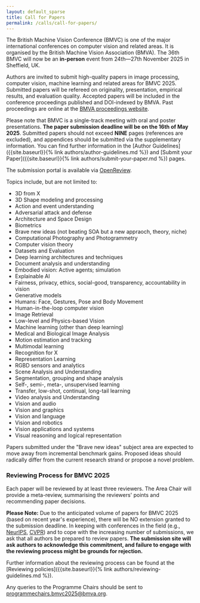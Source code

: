 ```yaml
---
layout: default_sparse
title: Call for Papers
permalink: /calls/call-for-papers/
---
```


<!--
<div class="row justify-content-md-center pb-2 ml-3 mr-3">
    <div class="col-12 col-md-8 col-lg-6">
            <picture>
                <img src="{{ site.baseurl }}/assets/images/layout/bmvc-logo.png" class="img-fluid rounded mx-auto d-block"  alt="BMVC 2021 Logo">
            </picture>
    </div>
</div>
-->

The British Machine Vision Conference (BMVC) is one of the major international conferences on computer vision and related areas. It is organised by the British Machine Vision Association (BMVA). The 36th BMVC will now be an **in-person** event from 24th—27th November 2025 in Sheffield, UK. 

Authors are invited to submit high-quality papers in image processing, computer vision, machine learning and related areas for BMVC 2025. Submitted papers will be refereed on originality, presentation, empirical results, and evaluation quality. Accepted papers will be included in the conference proceedings published and DOI-indexed by BMVA. Past proceedings are online at the [BMVA proceedings website](https://britishmachinevisionassociation.github.io/bmvc).

Please note that BMVC is a single-track meeting with oral and poster presentations. **The paper submission deadline will be on the 16th of May 2025**. Submitted papers should not exceed <b>NINE</b> pages (references are excluded), and appendices should be submitted via the supplementary information. You can find further information in the [Author Guidelines]({{site.baseurl}}{% link authors/author-guidelines.md %}) and [Submit your Paper]({{site.baseurl}}{% link authors/submit-your-paper.md %}) pages.

The submission portal is available via [OpenReview](https://openreview.net/group?id=bmva.org/BMVC/2025/Conference).

<!-- <div class="row no-gutters pt-0 d-xs-block ">
    <div class="mb-1 pl-2 pr-2 mx-auto mx-sm-left col-xs-auto">
        <p style="text-align: center;"><a class="btn btn-primary" role="button" href="https://cmt3.research.microsoft.com/BMVC2023/">Submit your paper on CMT</a></p>
    </div>
    <div class="mb-1 pl-2 pr-2 mx-auto mx-sm-left col-xs-auto">
        <p style="text-align: center;"><a class="btn btn-primary" role="button" href="/authors/submit-your-paper/">Instructions for authors</a></p>
    </div>
</div> -->

Topics include, but are not limited to:

- 3D from X
- 3D Shape modeling and processing
- Action and event understanding
- Adversarial attack and defense
- Architecture and Space Design
- Biometrics
- Brave new ideas (not beating SOA but a new appraoch, theory, niche)
- Computational Photography and Photogrammetry
- Computer vision theory
- Datasets and Evaluation
- Deep learning architectures and techniques
- Document analysis and understanding
- Embodied vision: Active agents; simulation
- Explainable AI
- Fairness, privacy, ethics, social-good, transparency, accountability in vision
- Generative models
- Humans: Face, Gestures, Pose and Body Movement
- Human-in-the-loop computer vision
- Image Retrieval
- Low-level and Physics-based Vision
- Machine learning (other than deep learning)
- Medical and Biological Image Analysis
- Motion estimation and tracking
- Multimodal learning
- Recognition for X
- Representation Learning
- RGBD sensors and analytics
- Scene Analysis and Understanding
- Segmentation, grouping and shape analysis
- Self-, semi-, meta-, unsupervised learning
- Transfer, low-shot, continual, long-tail learning
- Video analysis and Understanding
- Vision and audio
- Vision and graphics
- Vision and language
- Vision and robotics
- Vision applications and systems
- Visual reasoning and logical representation

Papers submitted under the "Brave new ideas" subject area are expected to move away from incremental benchmark gains. Proposed ideas should radically differ from the current research strand or propose a novel problem.


### Reviewing Process for BMVC 2025

Each paper will be reviewed by at least three reviewers. The Area Chair will provide a meta-review, summarising the reviewers' points and recommending paper decisions.

<!-- - The authors will have a period to produce a rebuttal to address the reviewers' points. Authors with papers accepted will need to incorporate reviewers' suggestions before the final camera-ready submission. -->

<!-- - The rebuttal will be handled by only by one Area Chair who will facilitate paper discussion between reviewers and request reviewers to clarify or revise their review. Conflicts will be managed by the ACs and Programme Chairs. -->

**Please Note:** Due to the anticipated volume of papers for BMVC 2025 (based on recent year's experience), there will be NO extension granted to the submission deadline. In keeping with conferences in the field (e.g., [NeurIPS](https://neurips.cc), [CVPR](https://cvpr.thecvf.com)) and to cope with the increasing number of submissions, we ask that all authors be prepared to review papers. **The submission site will ask authors to acknowledge this commitment, and failure to engage with the reviewing process might be grounds for rejection.**

Further information about the reviewing process can be found at the [Reviewing policies]({{site.baseurl}}{% link authors/reviewing-guidelines.md %}).

<!-- TODO: EMAIL ADDRESS -->
Any queries to the Programme Chairs should be sent to [programmechairs.bmvc2025@bmva.org](mailto:programmechairs.bmvc2025@bmva.org).
